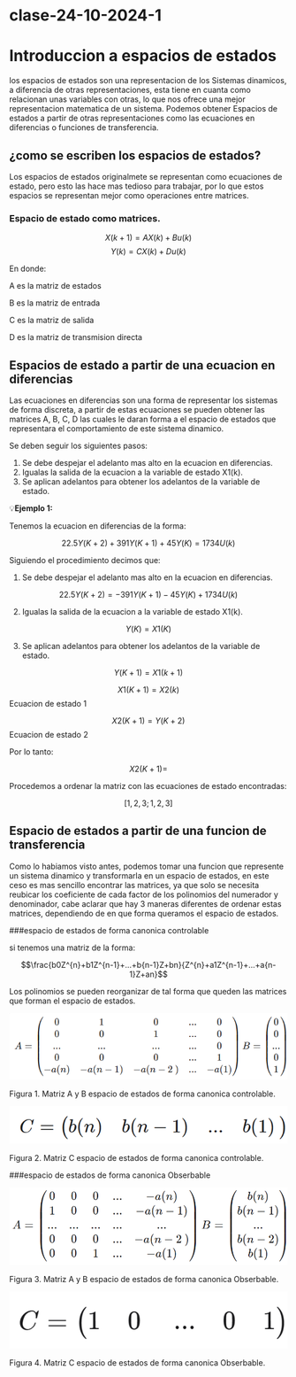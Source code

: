 # clase-24-10-2024-1
# Introduccion a espacios de estados
los espacios de estados son una representacion de los Sistemas dinamicos, a diferencia de otras representaciones, esta tiene en cuanta como relacionan unas variables con otras, lo que nos ofrece una mejor representacion matematica de un sistema. Podemos obtener Espacios de estados a partir de otras representaciones como las ecuaciones en diferencias o funciones de transferencia.

## ¿como se escriben los espacios de estados?

Los espacios de estados originalmete se representan como ecuaciones de estado, pero esto las hace mas tedioso para trabajar, por lo que estos espacios se representan mejor como operaciones entre matrices.
### Espacio de estado como matrices.

$$X(k+1)=AX(k)+Bu(k)$$
$$Y(k)=CX(k)+Du(k)$$

En donde:


A es la matriz de estados

B es la matriz de entrada

C es la matriz de salida

D es la matriz de transmision directa

## Espacios de estado a partir de una ecuacion en diferencias
Las ecuaciones en diferencias son una forma de representar los sistemas de forma discreta, a partir de estas ecuaciones se pueden obtener las matrices A, B, C, D las cuales le daran forma a el espacio de estados que representara el comportamiento de este sistema dinamico.

Se deben seguir los siguientes pasos:

1. Se debe despejar el adelanto mas alto en la ecuacion en diferencias.
2. Igualas la salida de la ecuacion a la variable de estado X1(k).
3. Se aplican adelantos para obtener los adelantos de la variable de estado.

💡**Ejemplo 1:** 

Tenemos la ecuacion en diferencias de la forma:

$$22.5Y(K+2)+391Y(K+1)+45Y(K)=1734U(k)$$

Siguiendo el procedimiento decimos que:

1. Se debe despejar el adelanto mas alto en la ecuacion en diferencias.

$$22.5Y(K+2)=-391Y(K+1)-45Y(K)+1734U(k)$$

2. Igualas la salida de la ecuacion a la variable de estado X1(k).

$$Y(K)=X1(K)$$

3. Se aplican adelantos para obtener los adelantos de la variable de estado.

$$Y(K+1)=X1(k+1)$$

$$X1(K+1)=X2(k)$$ Ecuacion de estado 1

$$X2(K+1)=Y(K+2)$$ Ecuacion de estado 2

Por lo tanto:

$$X2(K+1)=$$

Procedemos a ordenar la matriz con las ecuaciones de estado encontradas:

$$[1,2,3;1,2,3]$$


## Espacio de estados a partir de una funcion de transferencia

Como lo habiamos visto antes, podemos tomar una funcion que represente un sistema dinamico y transformarla en un espacio de estados, en este ceso es mas sencillo encontrar las matrices, ya que solo se necesita reubicar los coeficiente de cada factor de los polinomios del numerador y denominador, cabe aclarar que hay 3 maneras diferentes de ordenar estas matrices, dependiendo de en que forma queramos el espacio de estados.

###espacio de estados de forma canonica controlable

si tenemos una matriz de la forma:

$$\frac{b0Z^{n}+b1Z^{n-1}+...+b{n-1}Z+bn}{Z^{n}+a1Z^{n-1}+...+a{n-1}Z+an}$$

Los polinomios se pueden reorganizar de tal forma que queden las matrices que forman el espacio de estados.

![Matrices A y B espacio de estados de forma canonica controlable](mat1.png)

Figura 1. Matriz A y B espacio de estados de forma canonica controlable.

![Matriz C espacio de estados de forma canonica controlable](mat2.png)

Figura 2. Matriz C espacio de estados de forma canonica controlable.

###espacio de estados de forma canonica Obserbable

![Matrices A y B espacio de estados de forma canonica controlable](mat3.png)

Figura 3. Matriz A y B espacio de estados de forma canonica Obserbable.

![Matriz C espacio de estados de forma canonica controlable](mat4.png)

Figura 4. Matriz C espacio de estados de forma canonica Obserbable.




